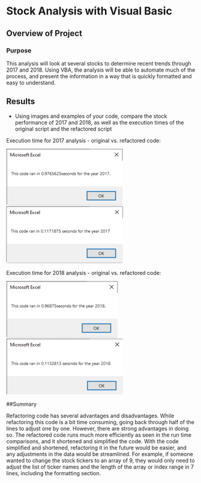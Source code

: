 # Stock Analysis with Visual Basic

## Overview of Project

### Purpose

This analysis will look at several stocks to determine recent trends through 2017 and 2018. Using VBA, the analysis will be able to automate much of the process, and present the information in a way that is quickly formatted and easy to understand.

## Results


- Using images and examples of your code, compare the stock performance of 2017 and 2018, as well as the execution times of the original script and the refactored script


Execution time for 2017 analysis - original vs. refactored code:

![Alt Text](https://github.com/lyanneagger/stock-analysis/blob/main/Resources/VBA_Challenge_2017_v1.png)
![Alt Text](https://github.com/lyanneagger/stock-analysis/blob/main/Resources/VBA_Challenge_2017.png)

Execution time for 2018 analysis - original vs. refactored code:

![Alt Text](https://github.com/lyanneagger/stock-analysis/blob/main/Resources/VBA_Challenge_2018_v1.png)
![Alt Text](https://github.com/lyanneagger/stock-analysis/blob/main/Resources/VBA_Challenge_2018.png)

##Summary

Refactoring code has several advantages and disadvantages. While refactoring this code is a bit time consuming, going back through half of the lines to adjust one by one. However, there are strong advantages in doing so. The refactored code runs much more efficiently as seen in the run time comparisons, and it shortened and simplified the code. With the code simplified and shortened, refactoring it in the future would be easier, and any adjustments in the data would be streamlined. For example, if someone wanted to change the stock tickers to an array of 9, they would only need to adjust the list of ticker names and the length of the array or index range in  7 lines, including the formatting section.
